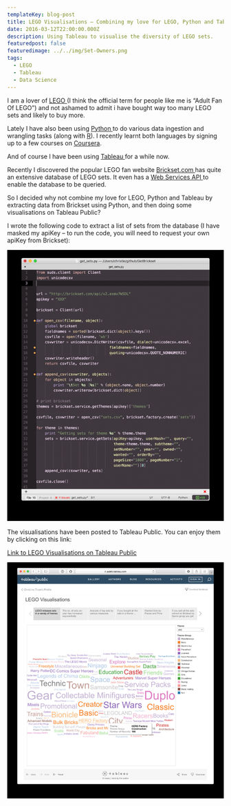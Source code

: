 ```yaml
---
templateKey: blog-post
title: LEGO Visualisations – Combining my love for LEGO, Python and Tableau
date: 2016-03-12T22:00:00.000Z
description: Using Tableau to visualise the diversity of LEGO sets.
featuredpost: false
featuredimage: ../../img/Set-Owners.png
tags:
  - LEGO
  - Tableau
  - Data Science
---
```

I am a lover of [LEGO ](http://www.lego.com/en-us/default.aspx) (I think the official term for people like me is “Adult Fan Of LEGO”) and not ashamed to admit i have bought way too many LEGO sets and likely to buy more.

Lately I have also been using [Python ](https://www.python.org/) to do various data ingestion and wrangling tasks (along with [R](https://www.r-project.org/)). I recently learnt both languages by signing up to a few courses on [Coursera](https://www.coursera.org/).

And of course I have been using [Tableau ](http://www.tableau.com/) for a while now.

Recently I discovered the popular LEGO fan website [Brickset.com ](http://brickset.com/) has quite an extensive database of LEGO sets. It even has a [Web Services API ](http://brickset.com/tools/webservices) to enable the database to be queried.

So I decided why not combine my love for LEGO, Python and Tableau by extracting data from Brickset using Python, and then doing some visualisations on Tableau Public?

I wrote the following code to extract a list of sets from the database (I have masked my apiKey – to run the code, you will need to request your own apiKey from Brickset):

![Python code](../../img/lego1.png)

The visualisations have been posted to Tableau Public. You can enjoy them by clicking on this link:

[Link to LEGO Visualisations on Tableau Public](https://public.tableau.com/views/LEGO/LEGOVisualisations?:embed=y&:display_count=yes&:showTabs=y)

![Tableau Public visualisation](../../img/lego2.png)